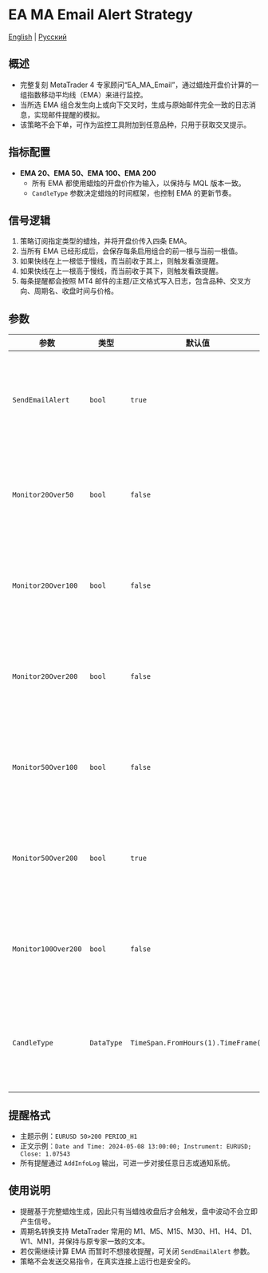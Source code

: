 # EA MA Email Alert Strategy
[English](README.md) | [Русский](README_ru.md)

## 概述
- 完整复刻 MetaTrader 4 专家顾问“EA_MA_Email”，通过蜡烛开盘价计算的一组指数移动平均线（EMA）来进行监控。
- 当所选 EMA 组合发生向上或向下交叉时，生成与原始邮件完全一致的日志消息，实现邮件提醒的模拟。
- 该策略不会下单，可作为监控工具附加到任意品种，只用于获取交叉提示。

## 指标配置
- **EMA 20、EMA 50、EMA 100、EMA 200**
  - 所有 EMA 都使用蜡烛的开盘价作为输入，以保持与 MQL 版本一致。
  - `CandleType` 参数决定蜡烛的时间框架，也控制 EMA 的更新节奏。

## 信号逻辑
1. 策略订阅指定类型的蜡烛，并将开盘价传入四条 EMA。
2. 当所有 EMA 已经形成后，会保存每条启用组合的前一根与当前一根值。
3. 如果快线在上一根低于慢线，而当前收于其上，则触发看涨提醒。
4. 如果快线在上一根高于慢线，而当前收于其下，则触发看跌提醒。
5. 每条提醒都会按照 MT4 邮件的主题/正文格式写入日志，包含品种、交叉方向、周期名、收盘时间与价格。

## 参数
| 参数 | 类型 | 默认值 | 说明 |
|------|------|--------|------|
| `SendEmailAlert` | `bool` | `true` | 是否将模拟邮件提醒写入策略日志。 |
| `Monitor20Over50` | `bool` | `false` | 监控 EMA 20 与 EMA 50 的交叉。 |
| `Monitor20Over100` | `bool` | `false` | 监控 EMA 20 与 EMA 100 的交叉。 |
| `Monitor20Over200` | `bool` | `false` | 监控 EMA 20 与 EMA 200 的交叉。 |
| `Monitor50Over100` | `bool` | `false` | 监控 EMA 50 与 EMA 100 的交叉。 |
| `Monitor50Over200` | `bool` | `true` | 监控 EMA 50 与 EMA 200 的交叉。 |
| `Monitor100Over200` | `bool` | `false` | 监控 EMA 100 与 EMA 200 的交叉。 |
| `CandleType` | `DataType` | `TimeSpan.FromHours(1).TimeFrame()` | 用于 EMA 计算与提醒的蜡烛类型。 |

## 提醒格式
- 主题示例：`EURUSD 50>200 PERIOD_H1`
- 正文示例：`Date and Time: 2024-05-08 13:00:00; Instrument: EURUSD; Close: 1.07543`
- 所有提醒通过 `AddInfoLog` 输出，可进一步对接任意日志或通知系统。

## 使用说明
- 提醒基于完整蜡烛生成，因此只有当蜡烛收盘后才会触发，盘中波动不会立即产生信号。
- 周期名转换支持 MetaTrader 常用的 M1、M5、M15、M30、H1、H4、D1、W1、MN1，并保持与原专家一致的文本。
- 若仅需继续计算 EMA 而暂时不想接收提醒，可关闭 `SendEmailAlert` 参数。
- 策略不会发送交易指令，在真实连接上运行也是安全的。
